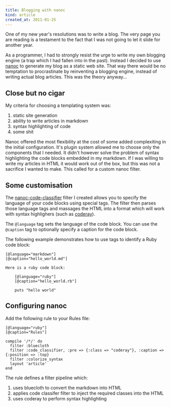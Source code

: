 ```yaml
---
title: Blogging with nanoc
kind: article
created_at: 2011-01-25
---
```


One of my new year's resolutions was to write a blog. The very page you are reading is a testament to the fact that I was not going to let it slide for another year.

As a programmer, I had to strongly resist the urge to write my own blogging engine (a trap which I had fallen into in the past). Instead I decided to use [nanoc](http://nanoc.stoneship.org/) to generate my blog as a static web site. That way there would be no temptation to procrastinate by reinventing a blogging engine, instead of writing actual blog articles. This was the theory anyway...

## Close but no cigar

My criteria for choosing a templating system was:

1. static site generation
2. ability to write articles in markdown
3. syntax highlighting of code
4. some shit

Nanoc offered the most flexibility at the cost of some added complexiting in the initial configuration. It's plugin system allowed me to choose only the components that I needed. It didn't however solve the problem of syntax highlighting the code blocks embedded in my markdown. If I was willing to write my articles in HTML it would work out of the box, but this was not a sacrifice I wanted to make. This called for a custom nanoc filter.

## Some customisation

The [nanoc-code-classifier](http://github.com/nullobject/nanoc-code-classifier) filter I created allows you to specify the language of your code blocks using special tags. The filter then parses those language tags and massages the HTML into a format which will work with syntax highlighers (such as [coderay](http://coderay.rubychan.de/)).

The `@language` tag sets the language of the code block. You can use the `@caption` tag to optionally specify a caption for the code block.

The following example demonstrates how to use tags to identify a Ruby code block:

    [@language="markdown"]
    [@caption="hello_world.md"]

    Here is a ruby code block:

        [@language="ruby"]
        [@caption="hello_world.rb"]

        puts "hello world"

## Configuring nanoc

Add the following rule to your Rules file:

    [@language="ruby"]
    [@caption="Rules"]

    compile '/*/' do
      filter :bluecloth
      filter :code_classifier, :pre => {:class => "coderay"}, :caption => {:position => :top}
      filter :colorize_syntax
      layout 'article'
    end

The rule defines a filter pipeline which:

1. uses bluecloth to convert the markdown into HTML
2. applies code classifer filter to inject the required classes into the HTML
3. uses coderay to perform syntax highlighting
